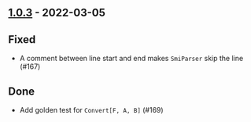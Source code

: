 ## [1.0.3](https://github.com/kevin-lee/whatsub/issues?utf8=%E2%9C%93&q=is%3Aissue+is%3Aclosed+milestone%3Amilestone8) - 2022-03-05


## Fixed
* A comment between line start and end makes `SmiParser` skip the line (#167)

## Done
* Add golden test for `Convert[F, A, B]` (#169)

